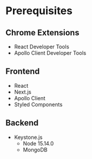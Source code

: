 # Prerequisites
## Chrome Extensions
- React Developer Tools
- Apollo Client Developer Tools
## Frontend
- React
- Next.js
- Apollo Client
- Styled Components
## Backend
- Keystone.js
    - Node 15.14.0
    - MongoDB